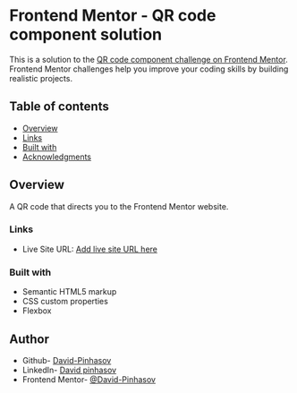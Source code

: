 # Frontend Mentor - QR code component solution

This is a solution to the [QR code component challenge on Frontend Mentor](https://www.frontendmentor.io/challenges/qr-code-component-iux_sIO_H). Frontend Mentor challenges help you improve your coding skills by building realistic projects. 

## Table of contents

- [Overview](#overview)
- [Links](#links)
- [Built with](#built-with)
- [Acknowledgments](#Acknowledgments)

## Overview
A QR code that directs you to the Frontend Mentor website.

### Links
- Live Site URL: [Add live site URL here](https://david-pinhasov.github.io/Frontend-Mentor/)

### Built with

- Semantic HTML5 markup
- CSS custom properties
- Flexbox

## Author

- Github- [David-Pinhasov](https://github.com/David-Pinhasov/Frontend-Mentor.git)
- LinkedIn- [David pinhasov](https://www.linkedin.com/in/david-pinhasov-7512641b7)
- Frontend Mentor- [@David-Pinhasov](https://www.frontendmentor.io/profile/David-Pinhasov)




